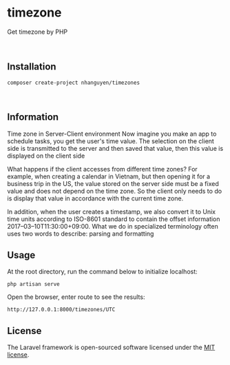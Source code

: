 # timezone
Get timezone by PHP

<br />

## Installation
```
composer create-project nhanguyen/timezones
```
<br />

## Information
Time zone in Server-Client environment
Now imagine you make an app to schedule tasks, you get the user's time value. The selection on the client side is transmitted to the server and then saved that value, then this value is displayed on the client side

What happens if the client accesses from different time zones? For example, when creating a calendar in Vietnam, but then opening it for a business trip in the US, the value stored on the server side must be a fixed value and does not depend on the time zone. So the client only needs to do is display that value in accordance with the current time zone.

In addition, when the user creates a timestamp, we also convert it to Unix time units according to ISO-8601 standard to contain the offset information 2017–03–10T11:30:00+09:00. What we do in specialized terminology often uses two words to describe: parsing and formatting

## Usage
At the root directory, run the command below to initialize localhost:
```
php artisan serve
```
Open the browser, enter route to see the results:
```
http://127.0.0.1:8000/timezones/UTC
```

## License
The Laravel framework is open-sourced software licensed under the [MIT license](https://opensource.org/licenses/MIT).